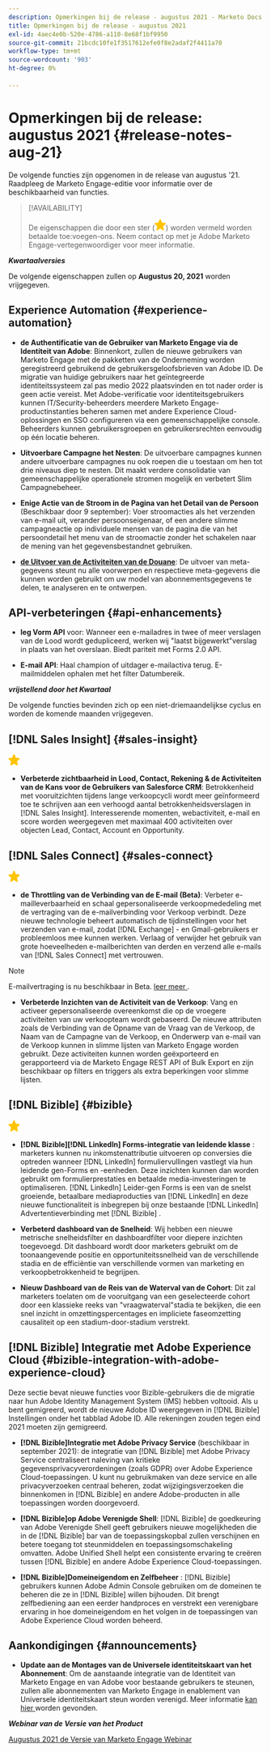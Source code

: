 ```yaml
---
description: Opmerkingen bij de release - augustus 2021 - Marketo Docs - Productdocumentatie
title: Opmerkingen bij de release - augustus 2021
exl-id: 4aec4e0b-520e-4786-a110-8e68f1bf9950
source-git-commit: 21bcdc10fe1f3517612efe0f8e2adaf2f4411a70
workflow-type: tm+mt
source-wordcount: '903'
ht-degree: 0%

---
```


# Opmerkingen bij de release: augustus 2021 {#release-notes-aug-21}

De volgende functies zijn opgenomen in de release van augustus &#39;21. Raadpleeg de Marketo Engage-editie voor informatie over de beschikbaarheid van functies.

>[!AVAILABILITY]
>
>De eigenschappen die door een ster (![](assets/yellow-star.png)) worden vermeld worden betaalde toe:voegen-ons. Neem contact op met je Adobe Marketo Engage-vertegenwoordiger voor meer informatie.

**_Kwartaalversies_**

De volgende eigenschappen zullen op **Augustus 20, 2021** worden vrijgegeven.

## Experience Automation {#experience-automation}

* **de Authentificatie van de Gebruiker van Marketo Engage via de Identiteit van Adobe**: Binnenkort, zullen de nieuwe gebruikers van Marketo Engage met de pakketten van de Onderneming worden geregistreerd gebruikend de gebruikersgeloofsbrieven van Adobe ID. De migratie van huidige gebruikers naar het geïntegreerde identiteitssysteem zal pas medio 2022 plaatsvinden en tot nader order is geen actie vereist. Met Adobe-verificatie voor identiteitsgebruikers kunnen IT/Security-beheerders meerdere Marketo Engage-productinstanties beheren samen met andere Experience Cloud-oplossingen en SSO configureren via een gemeenschappelijke console. Beheerders kunnen gebruikersgroepen en gebruikersrechten eenvoudig op één locatie beheren.

* **Uitvoerbare Campagne het Nesten**: De uitvoerbare campagnes kunnen andere uitvoerbare campagnes nu ook roepen die u toestaan om hen tot drie niveaus diep te nesten. Dit maakt verdere consolidatie van gemeenschappelijke operationele stromen mogelijk en verbetert Slim Campagnebeheer.

* **Enige Actie van de Stroom in de Pagina van het Detail van de Persoon** (Beschikbaar door 9 september): Voer stroomacties als het verzenden van e-mail uit, verander persoonseigenaar, of een andere slimme campagneactie op individuele mensen van de pagina die van het persoondetail het menu van de stroomactie zonder het schakelen naar de mening van het gegevensbestandnet gebruiken.

* **[de Uitvoer van de Activiteiten van de Douane](/help/marketo/product-docs/administration/marketo-custom-activities/custom-activity-metadata-export.md)**: De uitvoer van meta-gegevens steunt nu alle voorwerpen en respectieve meta-gegevens die kunnen worden gebruikt om uw model van abonnementsgegevens te delen, te analyseren en te ontwerpen.

## API-verbeteringen {#api-enhancements}

* **leg Vorm API** voor: Wanneer een e-mailadres in twee of meer verslagen van de Lood wordt gedupliceerd, werken wij &quot;laatst bijgewerkt&quot;verslag in plaats van het overslaan. Biedt pariteit met Forms 2.0 API.

* **E-mail API**: Haal champion of uitdager e-mailactiva terug. E-mailmiddelen ophalen met het filter Datumbereik.

**_vrijstellend door het Kwartaal_**

De volgende functies bevinden zich op een niet-driemaandelijkse cyclus en worden de komende maanden vrijgegeven.

## [!DNL Sales Insight] {#sales-insight}

![ (star) ](assets/yellow-star.png)

* **Verbeterde zichtbaarheid in Lood, Contact, Rekening &amp; de Activiteiten van de Kans voor de Gebruikers van Salesforce CRM**: Betrokkenheid met vooruitzichten tijdens lange verkoopcycli wordt meer geïnformeerd toe te schrijven aan een verhoogd aantal betrokkenheidsverslagen in [!DNL Sales Insight]. Interesserende momenten, webactiviteit, e-mail en score worden weergegeven met maximaal 400 activiteiten over objecten Lead, Contact, Account en Opportunity.

## [!DNL Sales Connect] {#sales-connect}

![ (star) ](assets/yellow-star.png)

* **de Throttling van de Verbinding van de E-mail (Beta)**: Verbeter e-mailleverbaarheid en schaal gepersonaliseerde verkoopmededeling met de vertraging van de e-mailverbinding voor Verkoop verbindt. Deze nieuwe technologie beheert automatisch de tijdinstellingen voor het verzenden van e-mail, zodat [!DNL Exchange] - en Gmail-gebruikers er probleemloos mee kunnen werken. Verlaag of verwijder het gebruik van grote hoeveelheden e-mailberichten van derden en verzend alle e-mails van [!DNL Sales Connect] met vertrouwen.

>[!NOTE]
>
>E-mailvertraging is nu beschikbaar in Beta. [ leer meer ](/help/marketo/product-docs/marketo-sales-connect/email/email-delivery/email-connection-throttling.md).

* **Verbeterde Inzichten van de Activiteit van de Verkoop**: Vang en activeer gepersonaliseerde overeenkomst die op de vroegere activiteiten van uw verkoopteam wordt gebaseerd. De nieuwe attributen zoals de Verbinding van de Opname van de Vraag van de Verkoop, de Naam van de Campagne van de Verkoop, en Onderwerp van e-mail van de Verkoop kunnen in slimme lijsten van Marketo Engage worden gebruikt.  Deze activiteiten kunnen worden geëxporteerd en gerapporteerd via de Marketo Engage REST API of Bulk Export en zijn beschikbaar op filters en triggers als extra beperkingen voor slimme lijsten.

## [!DNL Bizible] {#bizible}

![](assets/yellow-star.png)

* **[!DNL Bizible][!DNL LinkedIn] Forms-integratie van leidende klasse** : marketers kunnen nu inkomstenattributie uitvoeren op conversies die optreden wanneer [!DNL LinkedIn] formuliervullingen vastlegt via hun leidende gen-Forms en -eenheden. Deze inzichten kunnen dan worden gebruikt om formulierprestaties en betaalde media-investeringen te optimaliseren. [!DNL LinkedIn] Leider-gen Forms is een van de snelst groeiende, betaalbare mediaproducties van [!DNL LinkedIn] en deze nieuwe functionaliteit is inbegrepen bij onze bestaande [!DNL LinkedIn] Advertentieverbinding met [!DNL Bizible] .

* **Verbeterd dashboard van de Snelheid**: Wij hebben een nieuwe metrische snelheidsfilter en dashboardfilter voor diepere inzichten toegevoegd. Dit dashboard wordt door marketers gebruikt om de toonaangevende positie en opportuniteitssnelheid van de verschillende stadia en de efficiëntie van verschillende vormen van marketing en verkoopbetrokkenheid te begrijpen.

* **Nieuw Dashboard van de Reis van de Waterval van de Cohort**: Dit zal marketers toelaten om de vooruitgang van een geselecteerde cohort door een klassieke reeks van &quot;vraagwaterval&quot;stadia te bekijken, die een snel inzicht in omzettingspercentages en impliciete faseomzetting causaliteit op een stadium-door-stadium verstrekt.

## [!DNL Bizible] Integratie met Adobe Experience Cloud {#bizible-integration-with-adobe-experience-cloud}

Deze sectie bevat nieuwe functies voor Bizible-gebruikers die de migratie naar hun Adobe Identity Management System (IMS) hebben voltooid. Als u bent gemigreerd, wordt de nieuwe Adobe ID weergegeven in [!DNL Bizible] Instellingen onder het tabblad Adobe ID. Alle rekeningen zouden tegen eind 2021 moeten zijn gemigreerd.

* **[!DNL Bizible]Integratie met Adobe Privacy Service** (beschikbaar in september 2021): de integratie van [!DNL Bizible] met Adobe Privacy Service centraliseert naleving van kritieke gegevensprivacyverordeningen (zoals GDPR) over Adobe Experience Cloud-toepassingen. U kunt nu gebruikmaken van deze service en alle privacyverzoeken centraal beheren, zodat wijzigingsverzoeken die binnenkomen in [!DNL Bizible] en andere Adobe-producten in alle toepassingen worden doorgevoerd.

* **[!DNL Bizible]op Adobe Verenigde Shell**: [!DNL Bizible] de goedkeuring van Adobe Verenigde Shell geeft gebruikers nieuwe mogelijkheden die in de [!DNL Bizible] bar van de toepassingskopbal zullen verschijnen en betere toegang tot steunmiddelen en toepassingsomschakeling omvatten. Adobe Unified Shell helpt een consistente ervaring te creëren tussen [!DNL Bizible] en andere Adobe Experience Cloud-toepassingen.

* **[!DNL Bizible]Domeineigendom en Zelfbeheer** : [!DNL Bizible] gebruikers kunnen Adobe Admin Console gebruiken om de domeinen te beheren die ze in [!DNL Bizible] willen bijhouden. Dit brengt zelfbediening aan een eerder handproces en verstrekt een verenigbare ervaring in hoe domeineigendom en het volgen in de toepassingen van Adobe Experience Cloud worden beheerd.

## Aankondigingen {#announcements}

* **Update aan de Montages van de Universele identiteitskaart van het Abonnement**: Om de aanstaande integratie van de Identiteit van Marketo Engage en van Adobe voor bestaande gebruikers te steunen, zullen alle abonnementen van Marketo Engage in enablement van Universele identiteitskaart steun worden verenigd. Meer informatie [ kan hier ](/help/marketo/product-docs/administration/settings/using-a-universal-id-for-subscription-login.md) worden gevonden.

**_Webinar van de Versie van het Product_**

[ Augustus 2021 de Versie van Marketo Engage Webinar ](https://engage.marketo.com/August21_Release_Webinar.html)
